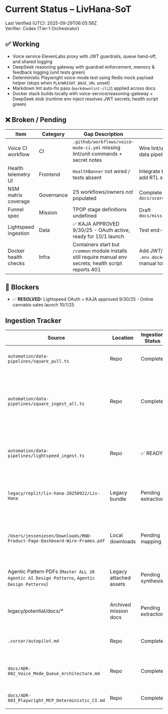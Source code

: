 # Current Status – LivHana-SoT

Last Verified (UTC): 2025-09-29T06:05:56Z  
Verifier: Codex (Tier‑1 Orchestrator)

## ✅ Working

- Voice service ElevenLabs proxy with JWT guardrails, queue hand-off, and shared logging
- DeepSeek reasoning gateway with guardrail enforcement, memory & feedback logging (unit tests green)
- Deterministic Playwright voice-mode test using Redis mock payload helper (skips when `PLAYWRIGHT_BASE_URL` unset)
- Markdown lint auto-fix pass (`markdownlint-cli2`) applied across docs
- Docker stack builds locally with voice-service/reasoning-gateway + DeepSeek stub (runtime env inject resolves JWT secrets; health script green)

## ❌ Broken / Pending

| Item | Category | Gap Description | Planned Fix | Owner | ETA |
|------|----------|-----------------|------------|-------|-----|
| Voice CI workflow | CI | `.github/workflows/voice-mode-ci.yml` missing lint/unit commands + secret notes | Wire lint/unit/backend/playwright + data pipeline dry-runs using `op run` | Liv | +1h |
| Health telemetry UI | Frontend | `HealthBanner` not wired / tests absent | Integrate banner into VoicePanel + add RTL spec | Liv | +3h |
| NSM matrix coverage | Governance | 25 workflows/owners not populated | Complete `docs/scorecards/NSM_matrix.md` | Liv | +4h |
| Funnel spec | Mission | TPOP stage definitions undefined | Draft `docs/missions/FUNNEL_TPOP_SPEC.md` | Liv | +4h |
| Lightspeed ingestion | Data | ✅ KAJA APPROVED 9/30/25 - OAuth active, ready for 10/1 launch | Test end-to-end transaction | Liv | Ready |
| Docker health checks | Infra | Containers start but `/common` module installs still require manual env secrets; health script reports 401 | Add JWT/queue envs to `.env.docker.sample`, document manual token injection | Liv | +1h |

## 🚧 Blockers

- ✅ **RESOLVED:** Lightspeed OAuth + KAJA approved 9/30/25 - Online cannabis sales launch 10/1/25

## Ingestion Tracker

| Source | Location | Ingestion Status | Notes |
|--------|----------|------------------|-------|
| `automation/data-pipelines/square_pull.ts` | Repo | Complete | 39 transactions ingested (rolling 24h) |
| `automation/data-pipelines/square_ingest_all.ts` | Repo | Complete | 33,317 transactions, 11,348 customers, 7 bank accounts loaded into commerce dataset |
| `automation/data-pipelines/lightspeed_ingest.ts` | Repo | ✅ READY | KAJA approved 9/30/25, OAuth active, launch 10/1/25 |
| `legacy/replit/liv-hana-20250922/Liv-Hana` | Legacy bundle | Pending extraction | Production APIs, Trinity configs, ops snapshots queued for parsing |
| `/Users/jesseniesen/Downloads/RND-Product-Page-Dashboard-Wire-Frames.pdf` | Local downloads | Pending mapping | Dashboard widgets + telemetry specs align to monitoring pack |
| Agentic Pattern PDFs (`Master ALL 20 Agentic AI Design Patterns`, `Agentic Design Patterns`) | Legacy attached assets | Pending synthesis | Roles + guardrail prompts feed agent role matrix |
| legacy/potential/docs/* | Archived mission docs | Pending extraction | Compliance, automation, ops requirements staging |
| `.cursor/autopilot.md` | Repo | Complete | Immediate build queue synced with Tier‑1 scope |
| `docs/ADR-002_Voice_Mode_Queue_Architecture.md` | Repo | Complete | Queue guardrails + memory wiring captured |
| `docs/ADR-003_Playwright_MCP_Deterministic_CI.md` | Repo | Complete | CI workflow requirements codified |
